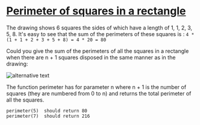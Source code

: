 # [Perimeter of squares in a rectangle](https://www.codewars.com/kata/perimeter-of-squares-in-a-rectangle "https://www.codewars.com/kata/559a28007caad2ac4e000083")

The drawing shows 6 squares the sides of which have a length of 1, 1, 2, 3, 5, 8.
It's easy to see that the sum of the perimeters of these squares is :
` 4 * (1 + 1 + 2 + 3 + 5 + 8) = 4 * 20 = 80  `

Could you give the sum of the perimeters of all the squares in a rectangle when there are n + 1
squares disposed in the same manner as in the drawing:

![alternative text](http://i.imgur.com/EYcuB1wm.jpg)

The function perimeter has for parameter n where n + 1 is the number of squares (they are numbered
from 0 to n) and returns the total perimeter of all the squares.

```
perimeter(5)  should return 80
perimeter(7)  should return 216
```